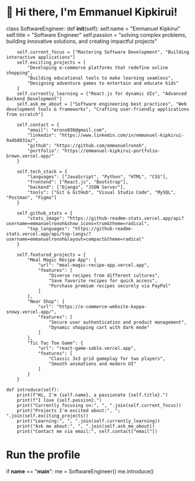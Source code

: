 # 👋 Hi there, I'm Emmanuel Kipkirui!

class SoftwareEngineer:
    def __init__(self):
        self.name = "Emmanuel Kipkirui"
        self.title = "Software Engineer"
        self.passion = "solving complex problems, building innovative solutions, and creating impactful projects"

        self.current_focus = ["Mastering Software Development", "Building interactive applications"]
        self.exciting_projects = [
            "Developing e-commerce platforms that redefine online shopping",
            "Building educational tools to make learning seamless",
            "Designing adventure games to entertain and educate kids"
        ]
        self.currently_learning = ["React.js for dynamic UIs", "Advanced Backend Development"]
        self.ask_me_about = ["Software engineering best practices", "Web development tools & frameworks", "Crafting user-friendly applications from scratch"]

        self.contact = {
            "email": "erono036@gmail.com",
            "linkedin": "https://www.linkedin.com/in/emmanuel-kipkirui-9a4b8831a/",
            "github": "https://github.com/emmanuelronoh",
            "portfolio": "https://emmanuel-kipkirui-portfolio-brown.vercel.app/"
        }

        self.tech_stack = {
            "languages": ["JavaScript", "Python", "HTML", "CSS"],
            "frontend": ["React.js", "Bootstrap"],
            "backend": ["Django", "JSON Server"],
            "tools": ["Git & GitHub", "Visual Studio Code", "MySQL", "Postman", "Figma"]
        }

        self.github_stats = {
            "stats_image": "https://github-readme-stats.vercel.app/api?username=emmanuelronoh&show_icons=true&theme=radical",
            "top_languages": "https://github-readme-stats.vercel.app/api/top-langs/?username=emmanuelronoh&layout=compact&theme=radical"
        }

        self.featured_projects = {
            "Meal Magic Recipe App": {
                "url": "meal-magic-recipe-app.vercel.app",
                "features": [
                    "Diverse recipes from different cultures",
                    "Save favorite recipes for quick access",
                    "Purchase premium recipes securely via PayPal"
                ]
            },
            "Near Shop": {
                "url": "https://e-commerce-website-kappa-snowy.vercel.app/",
                "features": [
                    "Secure user authentication and product management",
                    "Dynamic shopping cart with dark mode"
                ]
            },
            "Tic Tac Toe Game": {
                "url": "react-game-sable.vercel.app",
                "features": [
                    "Classic 3x3 grid gameplay for two players",
                    "Smooth animations and modern UI"
                ]
            }
        }

    def introduce(self):
        print(f"Hi, I'm {self.name}, a passionate {self.title}.")
        print(f"I love {self.passion}.")
        print("Currently focusing on:", ", ".join(self.current_focus))
        print("Projects I'm excited about:", "; ".join(self.exciting_projects))
        print("Learning:", ", ".join(self.currently_learning))
        print("Ask me about:", ", ".join(self.ask_me_about))
        print("Contact me via email:", self.contact["email"])

# Run the profile
if __name__ == "__main__":
    me = SoftwareEngineer()
    me.introduce()
